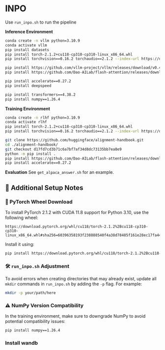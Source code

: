 # INPO

Use ``run_inpo.sh`` to run the pipeline

**Inference Environment**

```sh
conda create -n vllm python=3.10.9
conda activate vllm
pip install datasets
pip install torch-2.1.2+cu118-cp310-cp310-linux_x86_64.whl
pip install torchvision==0.16.2 torchaudio==2.1.2 --index-url https://download.pytorch.org/whl/cu118

pip install https://github.com/vllm-project/vllm/releases/download/v0.4.0/vllm-0.4.0-cp310-cp310-manylinux1_x86_64.whl 
pip install https://github.com/Dao-AILab/flash-attention/releases/download/v2.5.7/flash_attn-2.5.7+cu122torch2.1cxx11abiFALSE-cp310-cp310-linux_x86_64.whl

pip install accelerate==0.27.2
pip install deepspeed

pip install transformers==4.38.2
pip install numpy==1.26.4
```

**Training Environment**

```sh
conda create -n rlhf python=3.10.9
conda activate rlhf
pip install torch-2.1.2+cu118-cp310-cp310-linux_x86_64.whl
pip install torchvision==0.16.2 torchaudio==2.1.2 --index-url https://download.pytorch.org/whl/cu118

git clone https://github.com/huggingface/alignment-handbook.git
cd ./alignment-handbook/
git checkout d17fd7cd3b71c6a7bf7af34d8dc73135bb7ea8e9
python -m pip install .
pip install https://github.com/Dao-AILab/flash-attention/releases/download/v2.5.7/flash_attn-2.5.7+cu122torch2.1cxx11abiFALSE-cp310-cp310-linux_x86_64.whl
pip install accelerate==0.27.2
```

**Evaluation**
See ``get_alpaca_answer.sh`` for an example.

## 📌 Additional Setup Notes

### 🔗 PyTorch Wheel Download

To install PyTorch 2.1.2 with CUDA 11.8 support for Python 3.10, use the following wheel:

```
https://download.pytorch.org/whl/cu118/torch-2.1.2%2Bcu118-cp310-cp310-linux_x86_64.whl#sha256=60396358193f238888540f4a38d78485f161e28ec17fa445f0373b5350ef21f0
```

Install it using:

```bash
pip install https://download.pytorch.org/whl/cu118/torch-2.1.2%2Bcu118-cp310-cp310-linux_x86_64.whl
```

### 🛠 `run_inpo.sh` Adjustment

To avoid errors when creating directories that may already exist, update all `mkdir` commands in `run_inpo.sh` by adding the `-p` flag. For example:

```bash
mkdir -p your/path/here
```

### ⚠️ NumPy Version Compatibility

In the training environment, make sure to downgrade NumPy to avoid potential compatibility issues:

```bash
pip install numpy==1.26.4
```

### Install wandb


